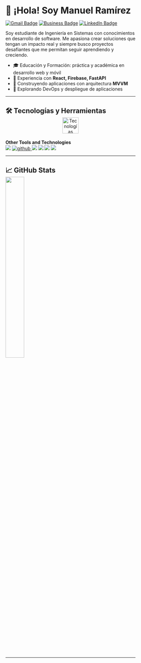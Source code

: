 
# 👋 ¡Hola! Soy Manuel Ramírez

[![Gmail Badge](https://img.shields.io/badge/Gmail-EA4335.svg?style=for-the-badge&logo=Gmail&logoColor=white)](mailto:manuel.raamirez03@gmail.com)
[![Business Badge](https://img.shields.io/badge/Business-0078D4.svg?style=for-the-badge&logo=Microsoft&logoColor=white)](mailto:manuel.ramirez@compucloud.com.mx)
[![LinkedIn Badge](https://img.shields.io/badge/LinkedIn-0A66C2?style=for-the-badge&logo=linkedin&logoColor=white)](https://www.linkedin.com/in/manuelramírez-mich)

Soy estudiante de Ingeniería en Sistemas con conocimientos en desarrollo de software. Me apasiona crear soluciones que tengan un impacto real y siempre busco proyectos desafiantes que me permitan seguir aprendiendo y creciendo.

- 🎓 Educación y Formación: práctica y académica en desarrollo web y móvil 
- 🔧 Experiencia con **React, Firebase, FastAPI**  
- 📱 Construyendo aplicaciones con arquitectura **MVVM**  
- 🚀 Explorando DevOps y despliegue de aplicaciones  

---

## 🛠️ Tecnologías y Herramientas

<div align="center">
  <img src="https://skillicons.dev/icons?i=python,java,html,css,js,react,sqlite,firebase,mongodb,fastapi,windows,linux" height="50" alt="Tecnologías" />
</div>

<h4> Other Tools and Technologies </h4>
<span>
  <img src="https://img.shields.io/badge/Git-F05032?style=for-the-badge&logo=git&logoColor=white">
  <a href="https://github.com/ELanza-48" target="_blank">
    <img src="https://img.shields.io/badge/github-181717.svg?style=for-the-badge&logo=github&logoColor=white" alt="github" />
  </a>
  <img src="https://img.shields.io/badge/bootstrap-%238511FA.svg?style=for-the-badge&logo=bootstrap&logoColor=white">
  <img src="https://img.shields.io/badge/Notion-%23000000.svg?style=for-the-badge&logo=notion&logoColor=white">
  <img src="https://img.shields.io/badge/figma-%23F24E1E.svg?style=for-the-badge&logo=figma&logoColor=white">
  <img src="https://img.shields.io/badge/MySQL-00000F?style=for-the-badge&logo=mysql&logoColor=white">

---

## 📈 GitHub Stats

<img src="https://github-readme-stats.vercel.app/api/top-langs/?username=Manuelillo-dev&layout=compact&theme=tokyonight" width="38%" />

---
<!DOCTYPE html>
<html lang="es">
<head>
    <meta charset="UTF-8">
    <meta name="viewport" content="width=device-width, initial-scale=1.0">
    <title>Bug Eater Snake Game</title>
    <style>
        * {
            margin: 0;
            padding: 0;
            box-sizing: border-box;
        }

        body {
            font-family: 'Courier New', monospace;
            background: linear-gradient(135deg, #1a1a2e, #16213e);
            color: #00ff88;
            display: flex;
            flex-direction: column;
            align-items: center;
            min-height: 100vh;
            padding: 20px;
        }

        .game-container {
            background: rgba(0, 0, 0, 0.8);
            padding: 20px;
            border-radius: 10px;
            border: 2px solid #00ff88;
            box-shadow: 0 0 20px rgba(0, 255, 136, 0.3);
        }

        .game-header {
            text-align: center;
            margin-bottom: 20px;
        }

        .game-title {
            font-size: 24px;
            color: #ff6b6b;
            text-shadow: 0 0 10px rgba(255, 107, 107, 0.5);
            margin-bottom: 5px;
        }

        .game-subtitle {
            font-size: 14px;
            color: #00ff88;
            opacity: 0.8;
        }

        .game-stats {
            display: flex;
            justify-content: space-between;
            margin-bottom: 10px;
            font-size: 14px;
        }

        .score {
            color: #4ecdc4;
        }

        .high-score {
            color: #ffe66d;
        }

        #gameCanvas {
            border: 2px solid #00ff88;
            background: #0a0a0a;
            display: block;
            box-shadow: 0 0 15px rgba(0, 255, 136, 0.2);
        }

        .controls {
            text-align: center;
            margin-top: 15px;
            font-size: 12px;
            color: #888;
        }

        .game-over {
            position: absolute;
            top: 50%;
            left: 50%;
            transform: translate(-50%, -50%);
            background: rgba(0, 0, 0, 0.9);
            color: #ff6b6b;
            padding: 20px;
            border-radius: 10px;
            text-align: center;
            border: 2px solid #ff6b6b;
            display: none;
        }

        .restart-btn {
            background: #00ff88;
            color: #000;
            border: none;
            padding: 10px 20px;
            border-radius: 5px;
            cursor: pointer;
            font-family: 'Courier New', monospace;
            font-weight: bold;
            margin-top: 10px;
            transition: all 0.3s;
        }

        .restart-btn:hover {
            background: #4ecdc4;
            transform: scale(1.05);
        }

        /* Confetti Animation */
        .confetti {
            position: fixed;
            width: 10px;
            height: 10px;
            background: #ff6b6b;
            pointer-events: none;
            animation: confetti-fall 3s linear forwards;
        }

        .confetti:nth-child(odd) {
            background: #00ff88;
            animation-delay: 0.5s;
        }

        .confetti:nth-child(3n) {
            background: #4ecdc4;
            animation-delay: 1s;
        }

        .confetti:nth-child(4n) {
            background: #ffe66d;
            animation-delay: 1.5s;
        }

        @keyframes confetti-fall {
            0% {
                transform: translateY(-100vh) rotate(0deg);
                opacity: 1;
            }
            100% {
                transform: translateY(100vh) rotate(720deg);
                opacity: 0;
            }
        }

        .achievement {
            position: fixed;
            top: 20px;
            right: 20px;
            background: rgba(0, 255, 136, 0.9);
            color: #000;
            padding: 10px 15px;
            border-radius: 5px;
            font-weight: bold;
            transform: translateX(300px);
            transition: transform 0.5s;
        }

        .achievement.show {
            transform: translateX(0);
        }
    </style>
</head>
<body>
    <div class="game-container">
        <div class="game-header">
            <div class="game-title">🐍 BUG EATER 🐛</div>
            <div class="game-subtitle">¡Ayuda al desarrollador a comer todos los bugs!</div>
        </div>
        
        <div class="game-stats">
            <div class="score">Bugs comidos: <span id="score">0</span></div>
            <div class="high-score">Récord: <span id="highScore">0</span></div>
        </div>
        
        <canvas id="gameCanvas" width="400" height="300"></canvas>
        
        <div class="controls">
            Usa las flechas ⬅️ ➡️ ⬆️ ⬇️ para moverte | ESPACIO para pausar
        </div>
    </div>

    <div class="game-over" id="gameOver">
        <h2>¡GAME OVER! 💀</h2>
        <p>¡Has comido <span id="finalScore">0</span> bugs!</p>
        <button class="restart-btn" onclick="restartGame()">🔄 Reintentar</button>
    </div>

    <div class="achievement" id="achievement"></div>

    <script>
        const canvas = document.getElementById('gameCanvas');
        const ctx = canvas.getContext('2d');
        const scoreElement = document.getElementById('score');
        const highScoreElement = document.getElementById('highScore');
        const gameOverElement = document.getElementById('gameOver');
        const finalScoreElement = document.getElementById('finalScore');
        const achievementElement = document.getElementById('achievement');

        const gridSize = 20;
        const tileCount = canvas.width / gridSize;

        let snake = [
            {x: 10, y: 10}
        ];
        let food = {};
        let dx = 0;
        let dy = 0;
        let score = 0;
        let highScore = localStorage.getItem('snakeHighScore') || 0;
        let gameRunning = true;
        let isPaused = false;

        highScoreElement.textContent = highScore;

        // Generar comida (bug)
        function generateFood() {
            food = {
                x: Math.floor(Math.random() * tileCount),
                y: Math.floor(Math.random() * tileCount)
            };
            
            // Asegurar que la comida no aparezca sobre la serpiente
            for (let segment of snake) {
                if (segment.x === food.x && segment.y === food.y) {
                    generateFood();
                    return;
                }
            }
        }

        function drawGame() {
            // Limpiar canvas
            ctx.fillStyle = 'black';
            ctx.fillRect(0, 0, canvas.width, canvas.height);

            // Dibujar serpiente (desarrollador)
            ctx.fillStyle = '#00ff88';
            for (let segment of snake) {
                ctx.fillRect(segment.x * gridSize, segment.y * gridSize, gridSize - 2, gridSize - 2);
            }

            // Dibujar cabeza con emoji
            ctx.fillStyle = '#4ecdc4';
            ctx.fillRect(snake[0].x * gridSize, snake[0].y * gridSize, gridSize - 2, gridSize - 2);
            
            // Dibujar comida (bug)
            ctx.fillStyle = '#ff6b6b';
            ctx.fillRect(food.x * gridSize, food.y * gridSize, gridSize - 2, gridSize - 2);
            
            // Dibujar emoji de bug
            ctx.fillStyle = '#fff';
            ctx.font = '12px Arial';
            ctx.textAlign = 'center';
            ctx.fillText('🐛', food.x * gridSize + gridSize/2, food.y * gridSize + gridSize/2 + 4);
        }

        function moveSnake() {
            if (isPaused || !gameRunning) return;

            const head = {x: snake[0].x + dx, y: snake[0].y + dy};

            // Verificar colisiones con paredes
            if (head.x < 0 || head.x >= tileCount || head.y < 0 || head.y >= tileCount) {
                gameOver();
                return;
            }

            // Verificar colisiones con el cuerpo
            for (let segment of snake) {
                if (head.x === segment.x && head.y === segment.y) {
                    gameOver();
                    return;
                }
            }

            snake.unshift(head);

            // Verificar si comió la comida
            if (head.x === food.x && head.y === food.y) {
                score++;
                scoreElement.textContent = score;
                generateFood();
                
                // Mostrar logros
                showAchievement(score);
                
                // Confetti en puntuaciones especiales
                if (score % 5 === 0) {
                    createConfetti();
                }
            } else {
                snake.pop();
            }
        }

        function gameOver() {
            gameRunning = false;
            finalScoreElement.textContent = score;
            
            if (score > highScore) {
                highScore = score;
                localStorage.setItem('snakeHighScore', highScore);
                highScoreElement.textContent = highScore;
                createConfetti();
                showAchievement(score, true);
            }
            
            gameOverElement.style.display = 'block';
        }

        function restartGame() {
            snake = [{x: 10, y: 10}];
            dx = 0;
            dy = 0;
            score = 0;
            scoreElement.textContent = score;
            gameRunning = true;
            isPaused = false;
            gameOverElement.style.display = 'none';
            generateFood();
        }

        function createConfetti() {
            for (let i = 0; i < 50; i++) {
                setTimeout(() => {
                    const confetti = document.createElement('div');
                    confetti.className = 'confetti';
                    confetti.style.left = Math.random() * window.innerWidth + 'px';
                    confetti.style.background = ['#ff6b6b', '#00ff88', '#4ecdc4', '#ffe66d'][Math.floor(Math.random() * 4)];
                    document.body.appendChild(confetti);
                    
                    setTimeout(() => confetti.remove(), 3000);
                }, i * 50);
            }
        }

        function showAchievement(currentScore, isHighScore = false) {
            let message = '';
            
            if (isHighScore) {
                message = '🎉 ¡NUEVO RÉCORD!';
            } else if (currentScore === 1) {
                message = '🎯 ¡Primer bug eliminado!';
            } else if (currentScore === 5) {
                message = '⚡ ¡Desarrollador junior!';
            } else if (currentScore === 10) {
                message = '🚀 ¡Desarrollador senior!';
            } else if (currentScore === 20) {
                message = '👑 ¡Bug Hunter Master!';
            }

            if (message) {
                achievementElement.textContent = message;
                achievementElement.classList.add('show');
                setTimeout(() => achievementElement.classList.remove('show'), 3000);
            }
        }

        function gameLoop() {
            moveSnake();
            drawGame();
            setTimeout(gameLoop, 120);
        }

        // Controles del teclado
        document.addEventListener('keydown', (e) => {
            if (!gameRunning && e.code !== 'Space') return;
            
            switch(e.code) {
                case 'ArrowUp':
                    if (dy !== 1) { dx = 0; dy = -1; }
                    break;
                case 'ArrowDown':
                    if (dy !== -1) { dx = 0; dy = 1; }
                    break;
                case 'ArrowLeft':
                    if (dx !== 1) { dx = -1; dy = 0; }
                    break;
                case 'ArrowRight':
                    if (dx !== -1) { dx = 1; dy = 0; }
                    break;
                case 'Space':
                    e.preventDefault();
                    if (gameRunning) isPaused = !isPaused;
                    break;
            }
        });

        // Inicializar juego
        generateFood();
        gameLoop();
    </script>
</body>
</html>

---

## 🚧 Proyectos destacados

- 🍩 **[SGP2 - Mini Donas Arenita](https://github.com/AngelMariscal01/MDA)** (En colaboración con [Ángel D. Mariscal](https://github.com/AngelMariscal01))  
  Sistema web integral para digitalizar la gestión de pedidos e inventario de la repostería "Mini Donas Arenita".  
  **Rol:** COO/CTO - Frontend Developer, liderando arquitectura y decisiones técnicas.  
  **Stack:** React + FastAPI + PostgreSQL + Vercel + Aiven  
  **Metodología:** DevATHENA (metodología ágil propia)

- 📊 **AsistenciasREST** (En colaboración con [Carlos H. García Lira](https://github.com/CHGL17), [Leonardo B. Garibay](https://github.com/LeonardoBG2003),[Carlos E. López Quesada](https://github.com/manyquesada))  
  API REST robusta para gestionar actividades extraescolares en el ITESZ, resolviendo la problemática de acreditación estudiantil.  
  **Arquitectura:** 3 microservicios por dominio (Asistencias, Usuarios, Grupos)  
  **Stack:** FastAPI + MongoDB Atlas + Swagger  
  **Impacto:** Optimización del proceso de liberación de créditos académicos

- 🌱 **[ControlAgro25](https://github.com/SaidPR/ControlAgro25)** (En colaboración con [Said Piñones](https://github.com/SaidPR))  
  App móvil para gestión agrícola integral: control de asistencia, producción y trabajadores.  
  **Stack:** React Native + Firebase + Expo Notifications  
  **Arquitectura:** MVVM con Firestore y notificaciones push en tiempo real

- 📱 **[Calls Linking](https://github.com/Manuelillo-dev/Calls_Linking-API_REACT-NATIVE)**  
  App móvil para gestión de trabajadores con funcionalidades avanzadas de comunicación.  
  Incluye llamadas directas, edición de perfiles con cámara/galería y navegación dinámica.  
  **Stack:** React Native + Expo + React Navigation

---

## 🙌 ¡Gracias por visitar mi perfil!

_"El conocimiento se construye paso a paso, un desafío a la vez."_
